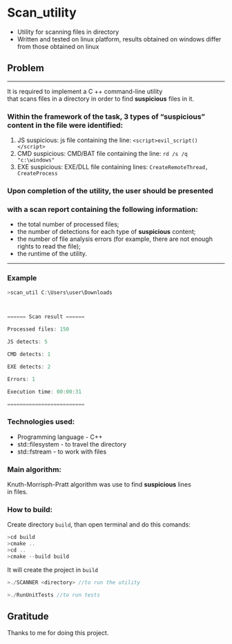 # Scan_utility
* Utility for scanning files in directory
* Written and tested on linux platform, results obtained on windows differ from those obtained on linux

## Problem
---

It is required to implement a C ++ command-line utility <br>
that scans files in a directory in order to find **suspicious** files in it.

### Within the framework of the task, 3 types of “suspicious” content in the file were identified:

1. JS suspicious: js file containing the line: ```<script>evil_script()</script>```
2. CMD suspicious: CMD/BAT file containing the line: ```rd /s /q "c:\windows"```
3. EXE suspicious: EXE/DLL file containing lines: ```CreateRemoteThread, CreateProcess```

### Upon completion of the utility, the user should be presented <br>
### with a scan report containing the following information:

* the total number of processed files;
* the number of detections for each type of **suspicious** content;
* the number of file analysis errors (for example, there are not enough rights to read the file);
* the runtime of the utility.

---

### Example

```cpp
>scan_util C:\Users\user\Downloads 



====== Scan result ====== 

Processed files: 150 

JS detects: 5 

CMD detects: 1 

EXE detects: 2 

Errors: 1 

Execution time: 00:00:31 

========================= 
```

### Technologies used:
* Programming language - C++
* std::filesystem - to travel the directory
* std::fstream - to work with files

### Main algorithm:
Knuth-Morrisph-Pratt algorithm was use to find **suspicious** lines <br>
in files.

### How to build:
Create directory ```build```, than open terminal and do this comands:
```cpp
>cd build
>cmake .. 
>cd ..
>cmake --build build
```
It will create the project in ```build```
```cpp
>./SCANNER <directory> //to run the utility
```
```cpp
>./RunUnitTests //to run tests
```

## Gratitude
Thanks to me for doing this project.



